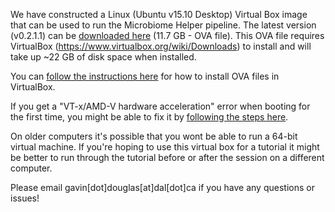 We have constructed a Linux (Ubuntu v15.10 Desktop) Virtual Box image that can be used to run the Microbiome Helper pipeline. The latest version (v0.2.1.1) can be [downloaded here](https://www.dropbox.com/s/n0agn92j8xkq6hk/MicrobiomeHelper_v2.1.1.ova?dl=1) (11.7 GB - OVA file). This OVA file requires VirtualBox (https://www.virtualbox.org/wiki/Downloads) to install and will take up ~22 GB of disk space when installed.

You can [follow the instructions here](https://www.maketecheasier.com/import-export-ova-files-in-virtualbox) for how to install OVA files in VirtualBox.

If you get a "VT-x/AMD-V hardware acceleration" error when booting for the first time, you might be able to fix it by [following the steps here](http://www.itworld.com/article/2981515/virtualization/virtualbox-diagnose-and-fix-vt-xamd-v-hardware-acceleration-errors.html).

On older computers it's possible that you wont be able to run a 64-bit virtual machine. If you're hoping to use this virtual box for a tutorial it might be better to run through the tutorial before or after the session on a different computer.

Please email gavin[dot]douglas[at]dal[dot]ca if you have any questions or issues!